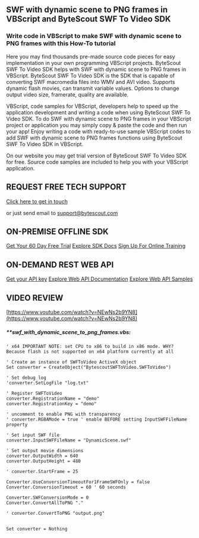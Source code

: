 ## SWF with dynamic scene to PNG frames in VBScript and ByteScout SWF To Video SDK

### Write code in VBScript to make SWF with dynamic scene to PNG frames with this How-To tutorial

Here you may find thousands pre-made source code pieces for easy implementation in your own programming VBScript projects. ByteScout SWF To Video SDK helps with SWF with dynamic scene to PNG frames in VBScript. ByteScout SWF To Video SDK is the SDK that is capable of converting SWF macromedia files into WMV and AVI video. Supports dynamic flash movies, can transmit variable values. Options to change output video size, framerate, quality are available.

VBScript, code samples for VBScript, developers help to speed up the application development and writing a code when using ByteScout SWF To Video SDK. To do SWF with dynamic scene to PNG frames in your VBScript project or application you may simply copy & paste the code and then run your app! Enjoy writing a code with ready-to-use sample VBScript codes to add SWF with dynamic scene to PNG frames functions using ByteScout SWF To Video SDK in VBScript.

On our website you may get trial version of ByteScout SWF To Video SDK for free. Source code samples are included to help you with your VBScript application.

## REQUEST FREE TECH SUPPORT

[Click here to get in touch](https://bytescout.zendesk.com/hc/en-us/requests/new?subject=ByteScout%20SWF%20To%20Video%20SDK%20Question)

or just send email to [support@bytescout.com](mailto:support@bytescout.com?subject=ByteScout%20SWF%20To%20Video%20SDK%20Question) 

## ON-PREMISE OFFLINE SDK 

[Get Your 60 Day Free Trial](https://bytescout.com/download/web-installer?utm_source=github-readme)
[Explore SDK Docs](https://bytescout.com/documentation/index.html?utm_source=github-readme)
[Sign Up For Online Training](https://academy.bytescout.com/)


## ON-DEMAND REST WEB API

[Get your API key](https://pdf.co/documentation/api?utm_source=github-readme)
[Explore Web API Documentation](https://pdf.co/documentation/api?utm_source=github-readme)
[Explore Web API Samples](https://github.com/bytescout/ByteScout-SDK-SourceCode/tree/master/PDF.co%20Web%20API)

## VIDEO REVIEW

[https://www.youtube.com/watch?v=NEwNs2b9YN8](https://www.youtube.com/watch?v=NEwNs2b9YN8)




<!-- code block begin -->

##### ****swf_with_dynamic_scene_to_png_frames.vbs:**
    
```
' x64 IMPORTANT NOTE: set CPU to x86 to build in x86 mode. WHY? Because flash is not supported on x64 platform currently at all

' Create an instance of SWFToVideo ActiveX object
Set converter = CreateObject("BytescoutSWFToVideo.SWFToVideo")

' Set debug log
'converter.SetLogFile "log.txt"

' Register SWFToVideo
converter.RegistrationName = "demo"
converter.RegistrationKey = "demo"

' uncomment to enable PNG with transparency
' converter.RGBAMode = true ' enable BEFORE setting InputSWFFileName property

' Set input SWF file
converter.InputSWFFileName = "DynamicScene.swf"

' Set output movie dimensions
converter.OutputWidth = 640
converter.OutputHeight = 480

' converter.StartFrame = 25

Converter.UseConversionTimeoutFor1FrameSWFOnly = false
Converter.ConversionTimeout = 60 ' 60 seconds

Converter.SWFConversionMode = 0
Converter.ConvertAllToPNG "."

' converter.ConvertToPNG "output.png"


Set converter = Nothing

```

<!-- code block end -->